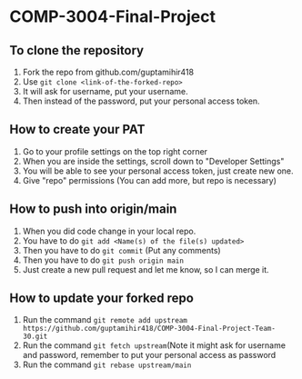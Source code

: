 # COMP-3004-Final-Project

## To clone the repository

1) Fork the repo from github.com/guptamihir418
2) Use `git clone <link-of-the-forked-repo>`
3) It will ask for username, put your username.
4) Then instead of the password, put your personal access token.

## How to create your PAT

1) Go to your profile settings on the top right corner
2) When you are inside the settings, scroll down to "Developer Settings"
3) You will be able to see your personal access token, just create new one. 
4) Give "repo" permissions (You can add more, but repo is necessary)


## How to push into origin/main

1) When you did code change in your local repo.
2) You have to do `git add <Name(s) of the file(s) updated>`
3) Then you have to do `git commit` (Put any comments)
4) Then you have to do `git push origin main`
6) Just create a new pull request and let me know, so I can merge it.


## How to update your forked repo

1) Run the command `git remote add upstream https://github.com/guptamihir418/COMP-3004-Final-Project-Team-30.git`
2) Run the command `git fetch upstream`(Note it might ask for username and password, remember to put your personal access as password
3) Run the command `git rebase upstream/main`





